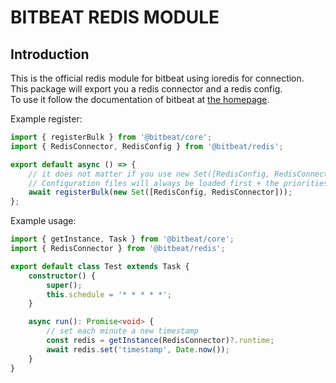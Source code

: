# BITBEAT REDIS MODULE

## Introduction

This is the official redis module for bitbeat using ioredis for connection.<br>
This package will export you a redis connector and a redis config.<br>
To use it follow the documentation of bitbeat at [the homepage](https://bitbeat.projects.oliverfreudrich.com/#/?id=add-existing-module-extend-core).

Example register:

```typescript
import { registerBulk } from '@bitbeat/core';
import { RedisConnector, RedisConfig } from '@bitbeat/redis';

export default async () => {
    // it does not matter if you use new Set([RedisConfig, RedisConnector]) or new Set([RedisConnector, RedisConfig]).
    // Configuration files will always be loaded first + the priorities are the important sorter.
    await registerBulk(new Set([RedisConfig, RedisConnector]));
};
```

Example usage:

```typescript
import { getInstance, Task } from '@bitbeat/core';
import { RedisConnector } from '@bitbeat/redis';

export default class Test extends Task {
    constructor() {
        super();
        this.schedule = '* * * * *';
    }

    async run(): Promise<void> {
        // set each minute a new timestamp
        const redis = getInstance(RedisConnector)?.runtime;
        await redis.set('timestamp', Date.now());
    }
}
```
